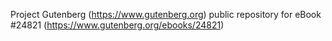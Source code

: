 Project Gutenberg (https://www.gutenberg.org) public repository for eBook #24821 (https://www.gutenberg.org/ebooks/24821)
